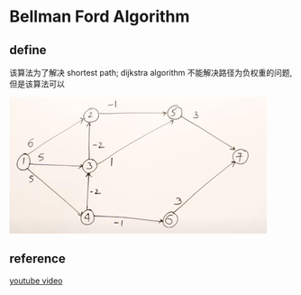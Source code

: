 # Bellman Ford Algorithm

## define

该算法为了解决 shortest path; dijkstra algorithm 不能解决路径为负权重的问题, 但是该算法可以

![83](../../Image/83.png)

## reference

[youtube video](https://www.youtube.com/watch?v=FtN3BYH2Zes)